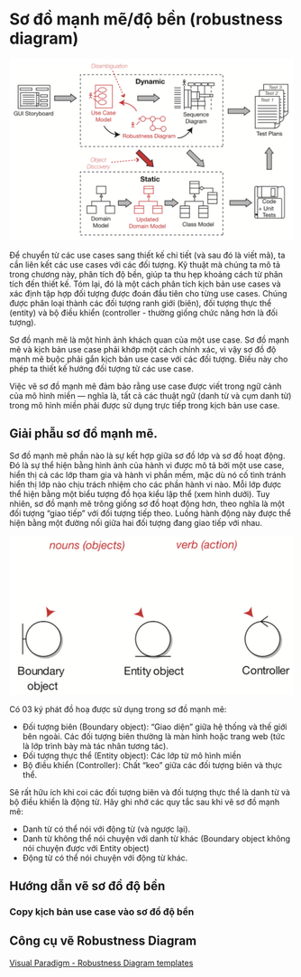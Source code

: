 # Sơ đồ mạnh mẽ/độ bền (robustness diagram)
![Robustness Diagram](/images/Robustness-Analysis.png)

Để chuyển từ các use cases sang thiết kế chi tiết (và sau đó là viết mã), ta cần liên kết các use cases với các đối tượng. Kỹ thuật mà chúng ta mô tả trong chương này, phân tích độ bền, giúp ta thu hẹp khoảng cách từ phân tích đến thiết kế. Tóm lại, đó là một cách phân tích kịch bản use cases và xác định tập hợp đối tượng được đoán đầu tiên cho từng use cases. Chúng được phân loại thành các đối tượng ranh giới (biên), đối tượng thực thể (entity) và bộ điều khiển (controller - thường giống chức năng hơn là đối tượng).

Sơ đồ mạnh mẽ là một hình ảnh khách quan của một use case. Sơ đồ mạnh mẽ và kịch bản use case phải khớp một cách chính xác, vì vậy sơ đồ độ mạnh mẽ buộc phải gắn kịch bản use case với các đối tượng. Điều này cho phép ta thiết kế hướng đối tượng từ các use case.

Việc vẽ sơ đồ mạnh mẽ đảm bảo rằng use case được viết trong ngữ cảnh của mô hình miền — nghĩa là, tất cả các thuật ngữ (danh từ và cụm danh từ) trong mô hình miền phải được sử dụng trực tiếp trong kịch bản use case.

## Giải phẫu sơ đồ mạnh mẽ.
Sơ đồ mạnh mẽ phần nào là sự kết hợp giữa sơ đồ lớp và sơ đồ hoạt động. Đó là sự thể hiện bằng hình ảnh của hành vi được mô tả bởi một use case, hiển thị cả các lớp tham gia và hành vi phần mềm, mặc dù nó cố tình tránh hiển thị lớp nào chịu trách nhiệm cho các phần hành vi nào. Mỗi lớp được thể hiện bằng một biểu tượng đồ họa kiểu lập thể (xem hình dưới). Tuy nhiên, sơ đồ mạnh mẽ trông giống sơ đồ hoạt động hơn, theo nghĩa là một đối tượng “giao tiếp” với đối tượng tiếp theo. Luồng hành động này được thể hiện bằng một đường nối giữa hai đối tượng đang giao tiếp với nhau.

![Robustness Notations](/images/Robustness-notations.png)

Có 03 ký phát đồ hoạ được sử dụng trong sơ đồ mạnh mẽ:
- Đối tượng biên (Boundary object): “Giao diện” giữa hệ thống và thế giới bên ngoài. Các đối tượng biên thường là màn hình hoặc trang web (tức là lớp trình bày mà tác nhân tương tác).
- Đối tượng thực thể (Entity object): Các lớp từ mô hình miền
- Bộ điều khiển (Controller): Chất “keo” giữa các đối tượng biên và thực thể.

Sẽ rất hữu ích khi coi các đối tượng biên và đối tượng thực thể là danh từ và bộ điều khiển là động từ. Hãy ghi nhớ các quy tắc sau khi vẽ sơ đồ mạnh mẽ:
- Danh từ có thể nói với động từ (và ngược lại).
- Danh từ không thể nói chuyện với danh từ khác (Boundary object không nói chuyện được với Entity object)
- Động từ có thể nói chuyện với động từ khác.

## Hướng dẫn vẽ sơ đồ độ bền
### Copy kịch bản use case vào sơ đồ độ bền




## Công cụ vẽ Robustness Diagram
[Visual Paradigm - Robustness Diagram templates](https://online.visual-paradigm.com/diagrams/templates/robustness-diagram/)